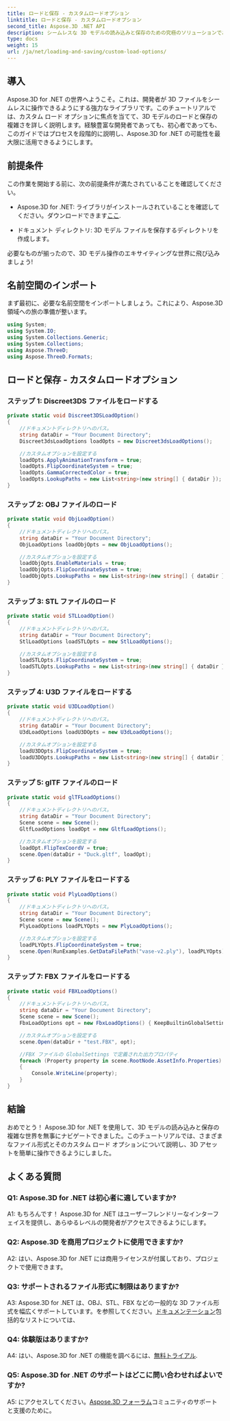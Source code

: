 ```yaml
---
title: ロードと保存 - カスタムロードオプション
linktitle: ロードと保存 - カスタムロードオプション
second_title: Aspose.3D .NET API
description: シームレスな 3D モデルの読み込みと保存のための究極のソリューションである Aspose.3D for .NET を探索してください。
type: docs
weight: 15
url: /ja/net/loading-and-saving/custom-load-options/
---
```

## 導入

Aspose.3D for .NET の世界へようこそ。これは、開発者が 3D ファイルをシームレスに操作できるようにする強力なライブラリです。このチュートリアルでは、カスタム ロード オプションに焦点を当てて、3D モデルのロードと保存の複雑さを詳しく説明します。経験豊富な開発者であっても、初心者であっても、このガイドではプロセスを段階的に説明し、Aspose.3D for .NET の可能性を最大限に活用できるようにします。

## 前提条件

この作業を開始する前に、次の前提条件が満たされていることを確認してください。

-  Aspose.3D for .NET: ライブラリがインストールされていることを確認してください。ダウンロードできます[ここ](https://releases.aspose.com/3d/net/).

- ドキュメント ディレクトリ: 3D モデル ファイルを保存するディレクトリを作成します。

必要なものが揃ったので、3D モデル操作のエキサイティングな世界に飛び込みましょう!

## 名前空間のインポート

まず最初に、必要な名前空間をインポートしましょう。これにより、Aspose.3D 領域への旅の準備が整います。

```csharp
using System;
using System.IO;
using System.Collections.Generic;
using System.Collections;
using Aspose.ThreeD;
using Aspose.ThreeD.Formats;
```

## ロードと保存 - カスタムロードオプション

### ステップ 1: Discreet3DS ファイルをロードする

```csharp
private static void Discreet3DSLoadOption()
{
    //ドキュメントディレクトリへのパス。
    string dataDir = "Your Document Directory";
    Discreet3dsLoadOptions loadOpts = new Discreet3dsLoadOptions();

    //カスタムオプションを設定する
    loadOpts.ApplyAnimationTransform = true;
    loadOpts.FlipCoordinateSystem = true;
    loadOpts.GammaCorrectedColor = true;
    loadOpts.LookupPaths = new List<string>(new string[] { dataDir });
}
```

### ステップ 2: OBJ ファイルのロード

```csharp
private static void ObjLoadOption()
{
    //ドキュメントディレクトリへのパス。
    string dataDir = "Your Document Directory";
    ObjLoadOptions loadObjOpts = new ObjLoadOptions();

    //カスタムオプションを設定する
    loadObjOpts.EnableMaterials = true;
    loadObjOpts.FlipCoordinateSystem = true;
    loadObjOpts.LookupPaths = new List<string>(new string[] { dataDir });
}
```

### ステップ 3: STL ファイルのロード

```csharp
private static void STLLoadOption()
{
    //ドキュメントディレクトリへのパス。
    string dataDir = "Your Document Directory";
    StlLoadOptions loadSTLOpts = new StlLoadOptions();

    //カスタムオプションを設定する
    loadSTLOpts.FlipCoordinateSystem = true;
    loadSTLOpts.LookupPaths = new List<string>(new string[] { dataDir });
}
```

### ステップ 4: U3D ファイルをロードする

```csharp
private static void U3DLoadOption()
{
    //ドキュメントディレクトリへのパス。
    string dataDir = "Your Document Directory";
    U3dLoadOptions loadU3DOpts = new U3dLoadOptions();

    //カスタムオプションを設定する
    loadU3DOpts.FlipCoordinateSystem = true;
    loadU3DOpts.LookupPaths = new List<string>(new string[] { dataDir });
}
```

### ステップ 5: glTF ファイルのロード

```csharp
private static void glTFLoadOptions()
{
    //ドキュメントディレクトリへのパス。
    string dataDir = "Your Document Directory";
    Scene scene = new Scene();
    GltfLoadOptions loadOpt = new GltfLoadOptions();

    //カスタムオプションを設定する
    loadOpt.FlipTexCoordV = true;
    scene.Open(dataDir + "Duck.gltf", loadOpt);
}
```

### ステップ 6: PLY ファイルをロードする

```csharp
private static void PlyLoadOptions()
{
    //ドキュメントディレクトリへのパス。
    string dataDir = "Your Document Directory";
    Scene scene = new Scene();
    PlyLoadOptions loadPLYOpts = new PlyLoadOptions();

    //カスタムオプションを設定する
    loadPLYOpts.FlipCoordinateSystem = true;
    scene.Open(RunExamples.GetDataFilePath("vase-v2.ply"), loadPLYOpts);
}
```

### ステップ 7: FBX ファイルをロードする

```csharp
private static void FBXLoadOptions()
{
    //ドキュメントディレクトリへのパス。
    string dataDir = "Your Document Directory";
    Scene scene = new Scene();
    FbxLoadOptions opt = new FbxLoadOptions() { KeepBuiltinGlobalSettings = true };

    //カスタムオプションを設定する
    scene.Open(dataDir + "test.FBX", opt);

    //FBX ファイルの GlobalSettings で定義された出力プロパティ
    foreach (Property property in scene.RootNode.AssetInfo.Properties)
    {
        Console.WriteLine(property);
    }
}
```

## 結論

おめでとう！ Aspose.3D for .NET を使用して、3D モデルの読み込みと保存の複雑な世界を無事にナビゲートできました。このチュートリアルでは、さまざまなファイル形式とそのカスタム ロード オプションについて説明し、3D アセットを簡単に操作できるようにしました。

## よくある質問

### Q1: Aspose.3D for .NET は初心者に適していますか?

A1: もちろんです！ Aspose.3D for .NET はユーザーフレンドリーなインターフェイスを提供し、あらゆるレベルの開発者がアクセスできるようにします。

### Q2: Aspose.3D を商用プロジェクトに使用できますか?

A2: はい、Aspose.3D for .NET には商用ライセンスが付属しており、プロジェクトで使用できます。

### Q3: サポートされるファイル形式に制限はありますか?

 A3: Aspose.3D for .NET は、OBJ、STL、FBX などの一般的な 3D ファイル形式を幅広くサポートしています。を参照してください。[ドキュメンテーション](https://reference.aspose.com/3d/net/)包括的なリストについては、

### Q4: 体験版はありますか?

A4: はい、Aspose.3D for .NET の機能を調べるには、[無料トライアル](https://releases.aspose.com/).

### Q5: Aspose.3D for .NET のサポートはどこに問い合わせればよいですか?

A5: にアクセスしてください。[Aspose.3D フォーラム](https://forum.aspose.com/c/3d/18)コミュニティのサポートと支援のために。